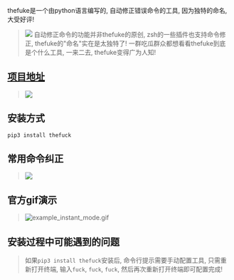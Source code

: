 thefuke是一个由python语言编写的, 自动修正错误命令的工具, 因为独特的命名, 大受好评!
> ![](https://upload-images.jianshu.io/upload_images/3203841-2e8e6f8f416b898f.jpg?imageMogr2/auto-orient/strip%7CimageView2/2/w/1240)
自动修正命令的功能并非thefuke的原创, zsh的一些插件也支持命令修正, thefuke的"命名"实在是太独特了! 一群吃瓜群众都想看看thefuke到底是个什么工具, 一来二去, thefuke变得广为人知!

## [项目地址](https://github.com/nvbn/thefuck)
> ![](https://upload-images.jianshu.io/upload_images/3203841-2e36519ba7b2b75d.png?imageMogr2/auto-orient/strip%7CimageView2/2/w/1240)

## 安装方式
```
pip3 install thefuck
```
## 常用命令纠正
> ![](https://upload-images.jianshu.io/upload_images/3203841-30857e41e76c4d71.gif?imageMogr2/auto-orient/strip)

## 官方gif演示
> ![example_instant_mode.gif](https://upload-images.jianshu.io/upload_images/3203841-fc03ab2e7abb4dc3.gif?imageMogr2/auto-orient/strip)

## 安装过程中可能遇到的问题
> 如果`pip3 install thefuck`安装后, 命令行提示需要手动配置工具, 只需重新打开终端, 输入`fuck`, `fuck`, `fuck`, 然后再次重新打开终端即可配置完成!
